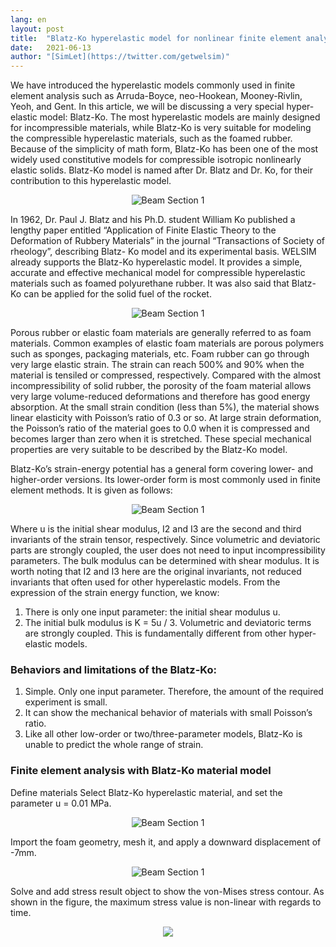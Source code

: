 ```yaml
---
lang: en
layout: post
title:  "Blatz-Ko hyperelastic model for nonlinear finite element analysis"
date:   2021-06-13
author: "[SimLet](https://twitter.com/getwelsim)"
---
```


We have introduced the hyperelastic models commonly used in finite element analysis such as Arruda-Boyce, neo-Hookean, Mooney-Rivlin, Yeoh, and Gent. In this article, we will be discussing a very special hyper-elastic model: Blatz-Ko. The most hyperelastic models are mainly designed for incompressible materials, while Blatz-Ko is very suitable for modeling the compressible hyperelastic materials, such as the foamed rubber. Because of the simplicity of math form, Blatz-Ko has been one of the most widely used constitutive models for compressible isotropic nonlinearly elastic solids. Blatz-Ko model is named after Dr. Blatz and Dr. Ko, for their contribution to this hyperelastic model.

<p align="center">
  <img src="https://miro.medium.com/max/500/1*IyI8FY2Xctn53JAXeQ66jg.jpeg" alt="Beam Section 1" />
</p>

In 1962, Dr. Paul J. Blatz and his Ph.D. student William Ko published a lengthy paper entitled “Application of Finite Elastic Theory to the Deformation of Rubbery Materials” in the journal “Transactions of Society of rheology”, describing Blatz- Ko model and its experimental basis. WELSIM already supports the Blatz-Ko hyperelastic model. It provides a simple, accurate and effective mechanical model for compressible hyperelastic materials such as foamed polyurethane rubber. It was also said that Blatz-Ko can be applied for the solid fuel of the rocket.

<p align="center">
  <img src="https://miro.medium.com/max/670/1*wlC_Nez8YYLYzV8PF64gkg.png" alt="Beam Section 1" />
</p>

Porous rubber or elastic foam materials are generally referred to as foam materials. Common examples of elastic foam materials are porous polymers such as sponges, packaging materials, etc. Foam rubber can go through very large elastic strain. The strain can reach 500% and 90% when the material is tensiled or compressed, respectively. Compared with the almost incompressibility of solid rubber, the porosity of the foam material allows very large volume-reduced deformations and therefore has good energy absorption. At the small strain condition (less than 5%), the material shows linear elasticity with Poisson’s ratio of 0.3 or so. At large strain deformation, the Poisson’s ratio of the material goes to 0.0 when it is compressed and becomes larger than zero when it is stretched. These special mechanical properties are very suitable to be described by the Blatz-Ko model.

Blatz-Ko’s strain-energy potential has a general form covering lower- and higher-order versions. Its lower-order form is most commonly used in finite element methods. It is given as follows:

<p align="center">
  <img src="https://miro.medium.com/max/255/1*cp1iZf0QNLkAdNvFdRCGBw.png" alt="Beam Section 1" />
</p>


Where u is the initial shear modulus, I2 and I3 are the second and third invariants of the strain tensor, respectively. Since volumetric and deviatoric parts are strongly coupled, the user does not need to input incompressibility parameters. The bulk modulus can be determined with shear modulus. It is worth noting that I2 and I3 here are the original invariants, not reduced invariants that often used for other hyperelastic models. From the expression of the strain energy function, we know:

1. There is only one input parameter: the initial shear modulus u.
2. The initial bulk modulus is K = 5u / 3. Volumetric and deviatoric terms are strongly coupled. This is fundamentally different from other hyper-elastic models.

### Behaviors and limitations of the Blatz-Ko:

1. Simple. Only one input parameter. Therefore, the amount of the required experiment is small.
2. It can show the mechanical behavior of materials with small Poisson’s ratio.
3. Like all other low-order or two/three-parameter models, Blatz-Ko is unable to predict the whole range of strain.


### Finite element analysis with Blatz-Ko material model

Define materials
Select Blatz-Ko hyperelastic material, and set the parameter u = 0.01 MPa.

<p align="center">
  <img src="https://miro.medium.com/max/1374/1*fb0Syi5Uix42MEZxjEOXUQ.png" alt="Beam Section 1" />
</p>

Import the foam geometry, mesh it, and apply a downward displacement of -7mm.

<p align="center">
  <img src="https://miro.medium.com/max/1371/1*P1GVYUwZRAct33MDSopQ8A.png" alt="Beam Section 1" />
</p>

Solve and add stress result object to show the von-Mises stress contour. As shown in the figure, the maximum stress value is non-linear with regards to time.

<p align="center">
  <img src="https://miro.medium.com/max/1375/1*Kemv4G_vqfZ07CPHuzc8eQ.png"/>
</p>





